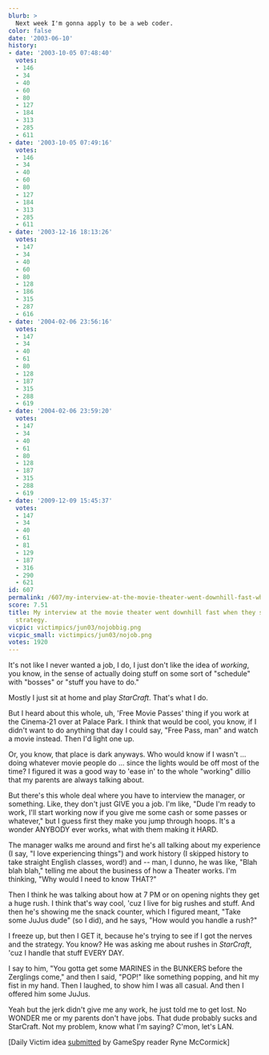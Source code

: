 ```yaml
---
blurb: >
  Next week I'm gonna apply to be a web coder.
color: false
date: '2003-06-10'
history:
- date: '2003-10-05 07:48:40'
  votes:
  - 146
  - 34
  - 40
  - 60
  - 80
  - 127
  - 184
  - 313
  - 285
  - 611
- date: '2003-10-05 07:49:16'
  votes:
  - 146
  - 34
  - 40
  - 60
  - 80
  - 127
  - 184
  - 313
  - 285
  - 611
- date: '2003-12-16 18:13:26'
  votes:
  - 147
  - 34
  - 40
  - 60
  - 80
  - 128
  - 186
  - 315
  - 287
  - 616
- date: '2004-02-06 23:56:16'
  votes:
  - 147
  - 34
  - 40
  - 61
  - 80
  - 128
  - 187
  - 315
  - 288
  - 619
- date: '2004-02-06 23:59:20'
  votes:
  - 147
  - 34
  - 40
  - 61
  - 80
  - 128
  - 187
  - 315
  - 288
  - 619
- date: '2009-12-09 15:45:37'
  votes:
  - 147
  - 34
  - 40
  - 61
  - 81
  - 129
  - 187
  - 316
  - 290
  - 621
id: 607
permalink: /607/my-interview-at-the-movie-theater-went-downhill-fast-when-they-started-talking-strategy/
score: 7.51
title: My interview at the movie theater went downhill fast when they started talking
  strategy.
vicpic: victimpics/jun03/nojobbig.png
vicpic_small: victimpics/jun03/nojob.png
votes: 1920
---
```


It's not like I never wanted a job, I do, I just don't like the idea of
*working*, you know, in the sense of actually doing stuff on some sort
of "schedule" with "bosses" or "stuff you have to do."

Mostly I just sit at home and play *StarCraft*. That's what I do.

But I heard about this whole, uh, 'Free Movie Passes' thing if you work
at the Cinema-21 over at Palace Park. I think that would be cool, you
know, if I didn't want to do anything that day I could say, "Free Pass,
man" and watch a movie instead. Then I'd light one up.

Or, you know, that place is dark anyways. Who would know if I wasn't ...
doing whatever movie people do ... since the lights would be off most of
the time? I figured it was a good way to 'ease in' to the whole
"working" dillio that my parents are always talking about.

But there's this whole deal where you have to interview the manager, or
something. Like, they don't just GIVE you a job. I'm like, "Dude I'm
ready to work, I'll start working now if you give me some cash or some
passes or whatever," but I guess first they make you jump through hoops.
It's a wonder ANYBODY ever works, what with them making it HARD.

The manager walks me around and first he's all talking about my
experience (I say, "I love experiencing things") and work history (I
skipped history to take straight English classes, word!) and -- man, I
dunno, he was like, "Blah blah blah," telling me about the business of
how a Theater works. I'm thinking, "Why would I need to know THAT?"

Then I think he was talking about how at 7 PM or on opening nights they
get a huge rush. I think that's way cool, 'cuz I live for big rushes and
stuff. And then he's showing me the snack counter, which I figured
meant, "Take some JuJus dude" (so I did), and he says, "How would you
handle a rush?"

I freeze up, but then I GET it, because he's trying to see if I got the
nerves and the strategy. You know? He was asking me about rushes in
*StarCraft*, 'cuz I handle that stuff EVERY DAY.

I say to him, "You gotta get some MARINES in the BUNKERS before the
Zerglings come," and then I said, "POP!" like something popping, and hit
my fist in my hand. Then I laughed, to show him I was all casual. And
then I offered him some JuJus.

Yeah but the jerk didn't give me any work, he just told me to get lost.
No WONDER me or my parents don't have jobs. That dude probably sucks and
StarCraft. Not my problem, know what I'm saying? C'mon, let's LAN.

\[Daily Victim idea
[submitted](https://web.archive.org/web/20030610000000/http://feedback.gamespy.com/)
by GameSpy reader Ryne McCormick\]